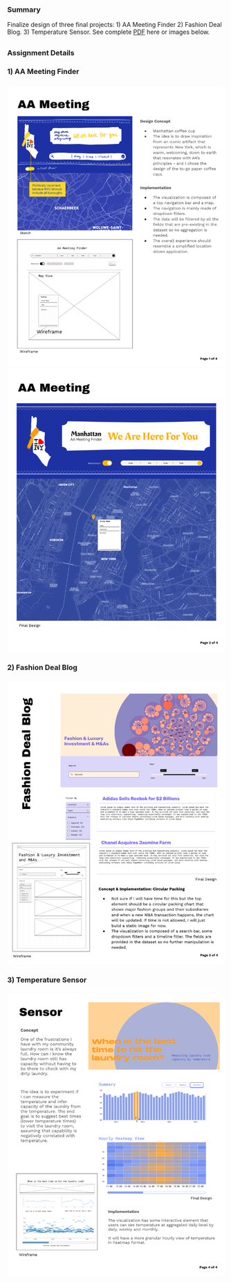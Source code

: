 ### Summary
Finalize design of three final projects: 1) AA Meeting Finder 2) Fashion Deal Blog. 3) Temperature Sensor. 
See complete [PDF](https://github.com/meanmodemoda/msdv-data-structures/blob/master/week10/Data_Structures_Final_Project_Design.pdf) here or images below.
##
### Assignment Details

### 1) AA Meeting Finder
###

<img src="./Final_Design_AA_1.png" width="800" alt="Final Design AA (1)">
<img src="./Final_Design_AA_2.png" width="800" alt="Final Design AA (2)">

### 2) Fashion Deal Blog
###

<img src="./Final_Design_Blog.png" width="800" alt="Final Design Blog">


### 3) Temperature Sensor
###

<img src="./Final_Design_Sensor.png" width="800" alt="Final Design Sensor">